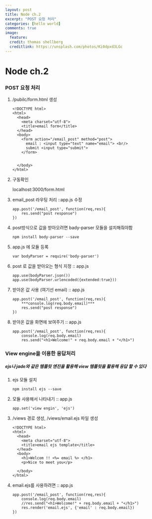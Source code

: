 ```yaml
---
layout: post
title: Node ch.2
excerpt: "POST 요청 처리"
categories: [hello world]
comments: true
image:
  feature:
  credit: thomas shellberg
  creditlink: https://unsplash.com/photos/Ki0dpxd3LGc
---
```


# Node ch.2

### POST 요청 처리
1. /pubilc/form.html 생성

    ```
    <!DOCTYPE html>
    <html>
      <head>
        <meta charset="utf-8">
        <title>email form</title>
      </head>
      <body>
        <form action="/email_post" method="post">
          email : <input type="text" name="email"> <br/>
          submit <input type="submit">
        </form>


      </body>
    </html>

    ```


2. 구동확인

    localhost:3000/form.html

3. email_post 라우팅 처리 ::app.js 수정

    ```
    app.post('/email_post', function(req,res){
    	res.send("post response")
    })
    ```

4. post방식으로 값을 받아오려면 bady-parser 모듈을 설치해줘야함

    `npm install body-parser --save`

5. app.js 에 모듈 등록

    ```
    var bodyParser = require('body-parser')
    ```

6. post 로 값을 받아오는 형식 지정 :: app.js

    ```
    app.use(bodyParser.json())
    app.use(bodyParser.urlencoded({extended:true}))
    ```

7. 받아온 값 사용 (여기선 email) :: app.js

    ```
    app.post('/email_post', function(req,res){
    	***console.log(req.body.email)***
    	res.send("post response")
    })
    ```

8. 받아온 값을 화면에 보여주기 :: app.js
    ```
    app.post('/email_post', function(req,res){
    	console.log(req.body.email)
    	res.send("<h1>Welcome!" + req.body.email + "</h1>")
    ```


### View engine을 이용한 응답처리
##### ejs나 jade와 같은 템플릿 엔진을 활용해 view 템플릿을 활용해 응답 할 수 있다


1. ejs 모듈 설치

    `npm install ejs --save`

2. 모듈 사용해서 나타내기 :: app.js

    ```
    app.set('view engin', 'ejs')
    ```
3. /views 경로 생성, /views/email.ejs 파일 생성

    ```
    <!DOCTYPE html>
    <html>
      <head>
        <meta charset="utf-8">
        <title>email ejs template</title>
      </head>
      <body>
        <h1>Welcom !! <%= email %> </h1>
        <p>Nice to meet you</p>

      </body>
    </html>

    ```

4. email.ejs를 사용하려면 :: app.js

    ```
    app.post('/email_post', function(req,res){
    	console.log(req.body.email)
    	//res.send("<h1>Welcome!" + req.body.email + "</h1>")
    	res.render('email.ejs', {'email' : req.body.email})
    })
    ```
